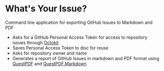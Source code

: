 # What's Your Issue?
Command line application for exporting GitHub Issues to Markdown and PDF
- Asks for a GitHub Personal Access Token for access to repository issues through [Octokit](https://github.com/octokit)
- Saves Personal Access Token to disc for reuse
- Asks for repository owner and name
- Generates a report of GitHub Issues in markdown and PDF format using [QuestPDF](https://github.com/QuestPDF/QuestPDF) and [QuestPDF.Markdown](https://github.com/christiaanderidder/QuestPDF.Markdown)
